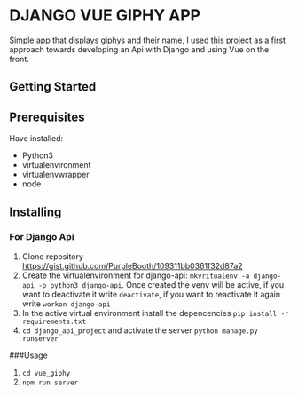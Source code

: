 # DJANGO VUE GIPHY APP

Simple app that displays giphys and their name, I used this project as a first approach towards developing an Api with Django and using Vue on the front.

## Getting Started

## Prerequisites
Have installed:
- Python3
- virtualenvironment
- virtualenvwrapper
- node

## Installing
### For Django Api
1. Clone repository https://gist.github.com/PurpleBooth/109311bb0361f32d87a2
2. Create the virtualenvironment for django-api: `mkvritualenv -a django-api -p python3 django-api`. Once created the venv will be active, if you want to deactivate it write `deactivate`, if you want to reactivate it again write `workon django-api`
3. In the active virtual environment install the depencencies `pip install -r requirements.txt`
4. `cd django_api_project`  and activate the server `python manage.py runserver`

###Usage
1. `cd vue_giphy`
2. `npm run server`








